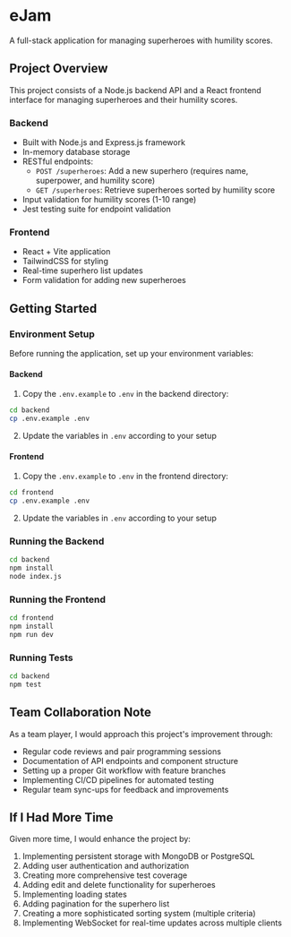 # eJam

A full-stack application for managing superheroes with humility scores.

## Project Overview

This project consists of a Node.js backend API and a React frontend interface for managing superheroes and their humility scores.

### Backend

- Built with Node.js and Express.js framework
- In-memory database storage
- RESTful endpoints:
  - `POST /superheroes`: Add a new superhero (requires name, superpower, and humility score)
  - `GET /superheroes`: Retrieve superheroes sorted by humility score
- Input validation for humility scores (1-10 range)
- Jest testing suite for endpoint validation

### Frontend

- React + Vite application
- TailwindCSS for styling
- Real-time superhero list updates
- Form validation for adding new superheroes

## Getting Started

### Environment Setup

Before running the application, set up your environment variables:

#### Backend

1. Copy the `.env.example` to `.env` in the backend directory:

```bash
cd backend
cp .env.example .env
```

2. Update the variables in `.env` according to your setup

#### Frontend

1. Copy the `.env.example` to `.env` in the frontend directory:

```bash
cd frontend
cp .env.example .env
```

2. Update the variables in `.env` according to your setup

### Running the Backend

```bash
cd backend
npm install
node index.js
```

### Running the Frontend

```bash
cd frontend
npm install
npm run dev
```

### Running Tests

```bash
cd backend
npm test
```

## Team Collaboration Note

As a team player, I would approach this project's improvement through:

- Regular code reviews and pair programming sessions
- Documentation of API endpoints and component structure
- Setting up a proper Git workflow with feature branches
- Implementing CI/CD pipelines for automated testing
- Regular team sync-ups for feedback and improvements

## If I Had More Time

Given more time, I would enhance the project by:

1. Implementing persistent storage with MongoDB or PostgreSQL
2. Adding user authentication and authorization
3. Creating more comprehensive test coverage
4. Adding edit and delete functionality for superheroes
5. Implementing loading states
6. Adding pagination for the superhero list
7. Creating a more sophisticated sorting system (multiple criteria)
8. Implementing WebSocket for real-time updates across multiple clients
